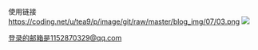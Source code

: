使用链接
https://coding.net/u/tea9/p/image/git/raw/master/blog_img/07/03.png
![]({{site.img_link}}/13/02.png)

登录的邮箱是1152870329@qq.com